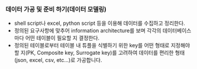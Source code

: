 ### 데이터 가공 및 준비 하기(데이터 모델링)
- shell script나 excel, python script 등을 이용해 데이터를 수집하고 정리한다.
- 정의된 요구사항에 맞추어 information architecture를 보며 각각의 데이터베이스마다 어떤 테이블이 필요할 지 결정한다.
- 정의된 테이블로부터 테이블 내 튜플을 식별하기 위한 key를 어떤 형태로 지정해야 할 지(PK, Composite key, Surrogate key)를 고려하여 데이터를 편리한 형태(json, excel, csv, etc...)로 가공합니다.
